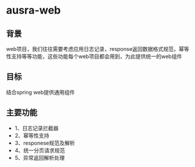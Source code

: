 # ausra-web
## 背景
web项目，我们往往需要考虑应用日志记录，response返回数据格式规范，幂等性支持等等功能，这些功能每个web项目都会用到，为此提供统一的web组件
## 目标
结合spring web提供通用组件
## 主要功能
* 1、日志记录拦截器
* 2、幂等性支持
* 3、responese规范及解析
* 4、统一分页请求规范
* 5、异常返回解析处理